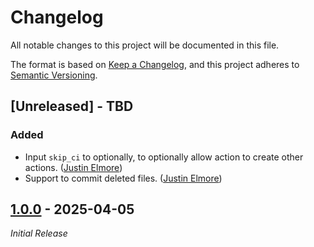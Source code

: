 # Changelog

All notable changes to this project will be documented in this file.

The format is based on [Keep a Changelog](https://keepachangelog.com/en/1.1.0/),
and this project adheres to [Semantic Versioning](https://semver.org/spec/v2.0.0.html).

## [Unreleased] - TBD

### Added

- Input `skip_ci` to optionally, to optionally allow action to create other actions. ([Justin Elmore](https://github.com/jelmore1674))
- Support to commit deleted files. ([Justin Elmore](https://github.com/jelmore1674))

## [1.0.0] - 2025-04-05

_Initial Release_


[1.0.0]: https://github.com/jelmore1674/release-semver-action/releases/tag/v1.0.0